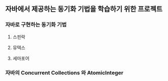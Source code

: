 ## 자바에서 제공하는 동기화 기법을 학습하기 위한 프로젝트


### 자바로 구현하는 동기화 기법

1. 스핀락

2. 뮤텍스

3. 세마포어


### 자바의 Concurrent Collections 와 AtomicInteger


